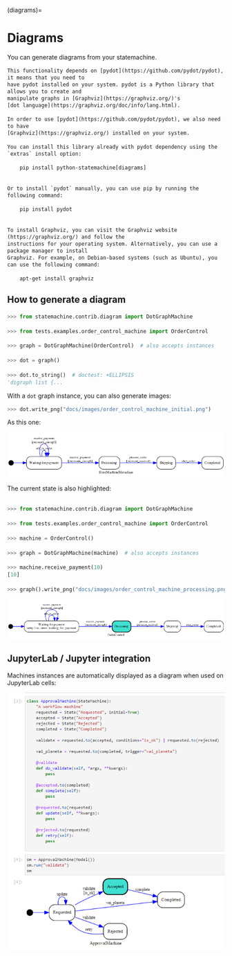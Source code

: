 (diagrams)=
# Diagrams

You can generate diagrams from your statemachine.

```{note}
This functionality depends on [pydot](https://github.com/pydot/pydot), it means that you need to
have pydot installed on your system. pydot is a Python library that allows you to create and
manipulate graphs in [Graphviz](https://graphviz.org/)'s
[dot language](https://graphviz.org/doc/info/lang.html).

In order to use [pydot](https://github.com/pydot/pydot), we also need to have
[Graphviz](https://graphviz.org/) installed on your system.

You can install this library already with pydot dependency using the `extras` install option:

    pip install python-statemachine[diagrams]


Or to install `pydot` manually, you can use pip by running the following command:

    pip install pydot


To install Graphviz, you can visit the Graphviz website (https://graphviz.org/) and follow the
instructions for your operating system. Alternatively, you can use a package manager to install
Graphviz. For example, on Debian-based systems (such as Ubuntu), you can use the following command:

    apt-get install graphviz

```

## How to generate a diagram


```py
>>> from statemachine.contrib.diagram import DotGraphMachine

>>> from tests.examples.order_control_machine import OrderControl

>>> graph = DotGraphMachine(OrderControl)  # also accepts instances

>>> dot = graph()

>>> dot.to_string()  # doctest: +ELLIPSIS
'digraph list {...

```

With a `dot` graph instance, you can also generate images:

```py
>>> dot.write_png("docs/images/order_control_machine_initial.png")

```

As this one:


![OrderControl](images/order_control_machine_initial.png)


The current state is also highlighted:

``` py

>>> from statemachine.contrib.diagram import DotGraphMachine

>>> from tests.examples.order_control_machine import OrderControl

>>> machine = OrderControl()

>>> graph = DotGraphMachine(machine)  # also accepts instances

>>> machine.receive_payment(10)
[10]

>>> graph().write_png("docs/images/order_control_machine_processing.png")

```

![OrderControl](images/order_control_machine_processing.png)


## JupyterLab / Jupyter integration

Machines instances are automatically displayed as a diagram when used on JupyterLab cells:


![Approval machine on JupyterLab](images/lab_approval_machine_accepted.png)
